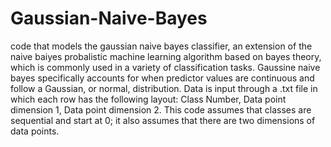 # Gaussian-Naive-Bayes
code that models the gaussian naive bayes classifier, an extension of the naive baiyes probalistic machine learning algorithm based on bayes theory, which is commonly used in a variety of classification tasks. Gaussine naive bayes specifically accounts for when predictor values are continuous and follow a Gaussian, or normal, distribution. Data is input through a .txt file in which each row has the following layout: Class Number, Data point dimension 1, Data point dimension 2. This code assumes that classes are sequential and start at 0; it also assumes that there are two dimensions of data points. 
